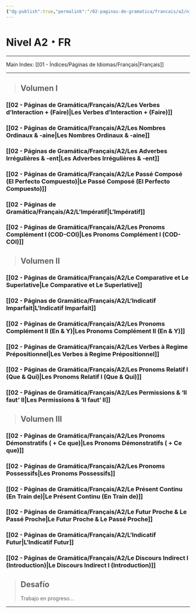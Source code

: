 ```yaml
---
{"dg-publish":true,"permalink":"/02-paginas-de-gramatica/francais/a2/nivel-a2-fr/"}
---
```


# Nivel A2・FR
___
Main Index: [[01 - Índices/Páginas de Idiomas/Français\|Français]]
___
> ## Volumen I
### [[02 - Páginas de Gramática/Français/A2/Les Verbes d’Interaction + (Faire)\|Les Verbes d’Interaction + (Faire)]]
### [[02 - Páginas de Gramática/Français/A2/Les Nombres Ordinaux & -aine\|Les Nombres Ordinaux & -aine]]
### [[02 - Páginas de Gramática/Français/A2/Les Adverbes Irrégulières & -ent\|Les Adverbes Irrégulières & -ent]]
### [[02 - Páginas de Gramática/Français/A2/Le Passé Composé (El Perfecto Compuesto)\|Le Passé Composé (El Perfecto Compuesto)]]
### [[02 - Páginas de Gramática/Français/A2/L’Impératif\|L’Impératif]]
### [[02 - Páginas de Gramática/Français/A2/Les Pronoms Complément I (COD-COI)\|Les Pronoms Complément I (COD-COI)]]
> ## Volumen II
### [[02 - Páginas de Gramática/Français/A2/Le Comparative et Le Superlative\|Le Comparative et Le Superlative]]
### [[02 - Páginas de Gramática/Français/A2/L’Indicatif Imparfait\|L’Indicatif Imparfait]]
### [[02 - Páginas de Gramática/Français/A2/Les Pronoms Complément II (En & Y)\|Les Pronoms Complément II (En & Y)]]
### [[02 - Páginas de Gramática/Français/A2/Les Verbes à Regime Prépositionnel\|Les Verbes à Regime Prépositionnel]]
### [[02 - Páginas de Gramática/Français/A2/Les Pronoms Relatif I (Que & Qui)\|Les Pronoms Relatif I (Que & Qui)]]
### [[02 - Páginas de Gramática/Français/A2/Les Permissions & ‘Il faut’ II\|Les Permissions & ‘Il faut’ II]]

> ## Volumen III
### [[02 - Páginas de Gramática/Français/A2/Les Pronoms Démonstratifs ( + Ce que)\|Les Pronoms Démonstratifs ( + Ce que)]]
### [[02 - Páginas de Gramática/Français/A2/Les Pronoms Possessifs\|Les Pronoms Possessifs]]
### [[02 - Páginas de Gramática/Français/A2/Le Présent Continu (En Train de)\|Le Présent Continu (En Train de)]]
### [[02 - Páginas de Gramática/Français/A2/Le Futur Proche & Le Passé Proche\|Le Futur Proche & Le Passé Proche]]
### [[02 - Páginas de Gramática/Français/A2/L’Indicatif Futur\|L’Indicatif Futur]]
### [[02 - Páginas de Gramática/Français/A2/Le Discours Indirect I (Introduction)\|Le Discours Indirect I (Introduction)]]

> ## Desafío
> Trabajo en progreso…

___